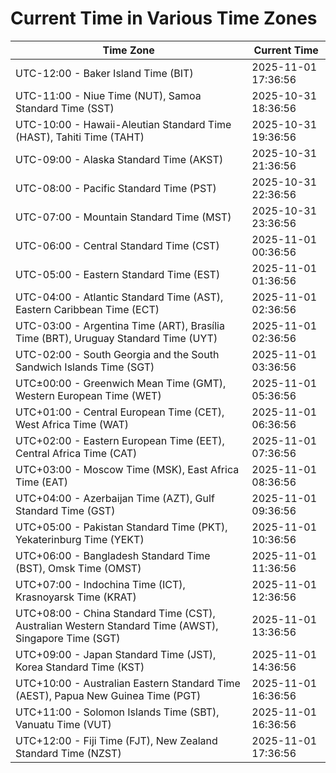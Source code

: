 # Current Time in Various Time Zones

| Time Zone | Current Time |
|-----------|--------------|
| UTC-12:00 - Baker Island Time (BIT) | 2025-11-01 17:36:56 |
| UTC-11:00 - Niue Time (NUT), Samoa Standard Time (SST) | 2025-10-31 18:36:56 |
| UTC-10:00 - Hawaii-Aleutian Standard Time (HAST), Tahiti Time (TAHT) | 2025-10-31 19:36:56 |
| UTC-09:00 - Alaska Standard Time (AKST) | 2025-10-31 21:36:56 |
| UTC-08:00 - Pacific Standard Time (PST) | 2025-10-31 22:36:56 |
| UTC-07:00 - Mountain Standard Time (MST) | 2025-10-31 23:36:56 |
| UTC-06:00 - Central Standard Time (CST) | 2025-11-01 00:36:56 |
| UTC-05:00 - Eastern Standard Time (EST) | 2025-11-01 01:36:56 |
| UTC-04:00 - Atlantic Standard Time (AST), Eastern Caribbean Time (ECT) | 2025-11-01 02:36:56 |
| UTC-03:00 - Argentina Time (ART), Brasília Time (BRT), Uruguay Standard Time (UYT) | 2025-11-01 02:36:56 |
| UTC-02:00 - South Georgia and the South Sandwich Islands Time (SGT) | 2025-11-01 03:36:56 |
| UTC±00:00 - Greenwich Mean Time (GMT), Western European Time (WET) | 2025-11-01 05:36:56 |
| UTC+01:00 - Central European Time (CET), West Africa Time (WAT) | 2025-11-01 06:36:56 |
| UTC+02:00 - Eastern European Time (EET), Central Africa Time (CAT) | 2025-11-01 07:36:56 |
| UTC+03:00 - Moscow Time (MSK), East Africa Time (EAT) | 2025-11-01 08:36:56 |
| UTC+04:00 - Azerbaijan Time (AZT), Gulf Standard Time (GST) | 2025-11-01 09:36:56 |
| UTC+05:00 - Pakistan Standard Time (PKT), Yekaterinburg Time (YEKT) | 2025-11-01 10:36:56 |
| UTC+06:00 - Bangladesh Standard Time (BST), Omsk Time (OMST) | 2025-11-01 11:36:56 |
| UTC+07:00 - Indochina Time (ICT), Krasnoyarsk Time (KRAT) | 2025-11-01 12:36:56 |
| UTC+08:00 - China Standard Time (CST), Australian Western Standard Time (AWST), Singapore Time (SGT) | 2025-11-01 13:36:56 |
| UTC+09:00 - Japan Standard Time (JST), Korea Standard Time (KST) | 2025-11-01 14:36:56 |
| UTC+10:00 - Australian Eastern Standard Time (AEST), Papua New Guinea Time (PGT) | 2025-11-01 16:36:56 |
| UTC+11:00 - Solomon Islands Time (SBT), Vanuatu Time (VUT) | 2025-11-01 16:36:56 |
| UTC+12:00 - Fiji Time (FJT), New Zealand Standard Time (NZST) | 2025-11-01 17:36:56 |
